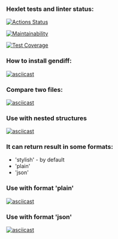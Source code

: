 ### Hexlet tests and linter status:
[![Actions Status](https://github.com/MKashtanov/python-project-50/actions/workflows/hexlet-check.yml/badge.svg)](https://github.com/MKashtanov/python-project-50/actions)

[![Maintainability](https://api.codeclimate.com/v1/badges/dd587f9a2e313ca9e306/maintainability)](https://codeclimate.com/github/MKashtanov/python-project-50/maintainability)

[![Test Coverage](https://api.codeclimate.com/v1/badges/dd587f9a2e313ca9e306/test_coverage)](https://codeclimate.com/github/MKashtanov/python-project-50/test_coverage)

### How to install gendiff:

[![asciicast](https://asciinema.org/a/1GKOZwcgGxEUo1e8cJoLMXtRH.svg)](https://asciinema.org/a/1GKOZwcgGxEUo1e8cJoLMXtRH)

### Compare two files:

[![asciicast](https://asciinema.org/a/I6mmBlddbu8kWAvXZXH58Ookl.svg)](https://asciinema.org/a/I6mmBlddbu8kWAvXZXH58Ookl)

### Use with nested structures  

[![asciicast](https://asciinema.org/a/3SoUNhl91ZI0TCZ2byrgBHaPO.svg)](https://asciinema.org/a/3SoUNhl91ZI0TCZ2byrgBHaPO)

### It can return result in some formats:
- 'stylish' - by default
- 'plain'
- 'json'

### Use with format 'plain'

[![asciicast](https://asciinema.org/a/Ju9cM4TmHHQo7POC5V4L3ZDVi.svg)](https://asciinema.org/a/Ju9cM4TmHHQo7POC5V4L3ZDVi)

### Use with format 'json'

[![asciicast](https://asciinema.org/a/CtY9xEmnbHmKfTVYGECzUROK8.svg)](https://asciinema.org/a/CtY9xEmnbHmKfTVYGECzUROK8)